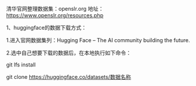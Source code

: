 清华官网整理数据集：openslr.org
地址：https://www.openslr.org/resources.php

1、huggingface的数据下载方式：

 1.进入官网数据集列：Hugging Face – The AI community building the future.

2.选中自己想要下载的数据后，在本地执行如下命令：

git lfs install

git clone https://huggingface.co/datasets/数据名称
